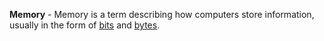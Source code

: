 **Memory** - Memory is a term describing how computers store information, usually in the form of [bits](docs/Definitions/Bit.md) and [bytes](docs/Definitions/Byte.md).